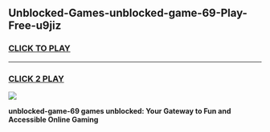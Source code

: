 
## Unblocked-Games-unblocked-game-69-Play-Free-u9jiz
<h3>
<a href="https://premium76.site?title=unblocked-game-69&ref=15A">CLICK TO PLAY</a></h3>
<hr>

<h3>
<a href="https://premium76.site?title=unblocked-game-69&ref=15A">CLICK 2 PLAY</a>
  
</h3>

<a href="https://premium76.site?title=unblocked-game-69&ref=15A"><img src="https://clearcache.store/games.png"></a>


**unblocked-game-69 games unblocked: Your Gateway to Fun and Accessible Online Gaming**
